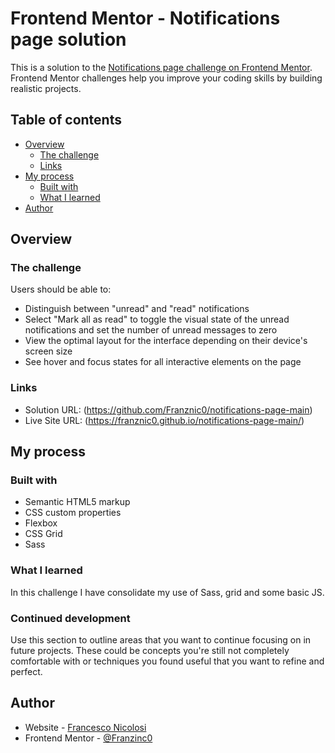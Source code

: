 # Frontend Mentor - Notifications page solution

This is a solution to the [Notifications page challenge on Frontend Mentor](https://www.frontendmentor.io/challenges/notifications-page-DqK5QAmKbC). Frontend Mentor challenges help you improve your coding skills by building realistic projects. 

## Table of contents

- [Overview](#overview)
  - [The challenge](#the-challenge)
  - [Links](#links)
- [My process](#my-process)
  - [Built with](#built-with)
  - [What I learned](#what-i-learned)
- [Author](#author)

## Overview

### The challenge

Users should be able to:

- Distinguish between "unread" and "read" notifications
- Select "Mark all as read" to toggle the visual state of the unread notifications and set the number of unread messages to zero
- View the optimal layout for the interface depending on their device's screen size
- See hover and focus states for all interactive elements on the page

### Links

- Solution URL: (https://github.com/Franznic0/notifications-page-main)
- Live Site URL: (https://franznic0.github.io/notifications-page-main/)

## My process

### Built with

- Semantic HTML5 markup
- CSS custom properties
- Flexbox
- CSS Grid
- Sass

### What I learned

In this challenge I have consolidate my use of Sass, grid and some basic JS.

### Continued development

Use this section to outline areas that you want to continue focusing on in future projects. These could be concepts you're still not completely comfortable with or techniques you found useful that you want to refine and perfect.

## Author

- Website - [Francesco Nicolosi](https://franznico.netlify.app/)
- Frontend Mentor - [@Franzinc0](https://www.frontendmentor.io/profile/Franznic0)